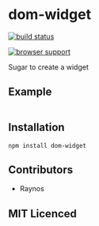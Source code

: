 # dom-widget

[![build status][1]][2]

[![browser support][3]][4]

Sugar to create a widget

## Example

```js

```

## Installation

`npm install dom-widget`

## Contributors

 - Raynos

## MIT Licenced


  [1]: https://secure.travis-ci.org/Colingo/dom-widget.png
  [2]: http://travis-ci.org/Colingo/dom-widget
  [3]: http://ci.testling.com/Colingo/dom-widget.png
  [4]: http://ci.testling.com/Colingo/dom-widget
